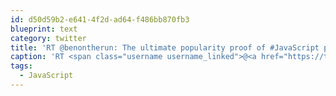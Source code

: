```yaml
---
id: d50d59b2-e641-4f2d-ad64-f486bb870fb3
blueprint: text
category: twitter
title: 'RT @benontherun: The ultimate popularity proof of #JavaScript pic.twitter.com/nY9pin0TQt'
caption: 'RT <span class="username username_linked">@<a href="https://twitter.com/benontherun" title="benontherun">benontherun</a></span>: The ultimate popularity proof of <span class="hashtag hashtag_local">#<a href="http://tweettemp.darylchymko.ca/?tag=javascript">JavaScript</a> <a href="https://twitter.com/benontherun/status/537580012892086272/photo/1" title="https://twitter.com/benontherun/status/537580012892086272/photo/1" class="link link_untco link_untco_image">pic.twitter.com/nY9pin0TQt</a><span class="embed_image embed_image_yes"><a href="https://twitter.com/benontherun/status/537580012892086272/photo/1"><img alt=''b3xelcmieaai5id-8081597'' src=''/images/2022/11/5b0ad-b3xelcmieaai5id-8081597.png'' /></a></span>'
tags:
  - JavaScript
---
```

